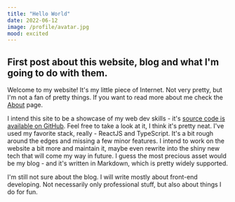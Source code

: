 ```yaml
---
title: "Hello World"
date: 2022-06-12
image: /profile/avatar.jpg
mood: excited
---
```

First post about this website, blog and what I'm going to do with them.
---
Welcome to my website! It's my little piece of Internet. Not very pretty, but I'm not a fan of pretty things. If you want to read more about me check the [About](/about) page.

I intend this site to be a showcase of my web dev skills - it's [source code is available on GitHub][0]. Feel free to take a look at it, I think it's pretty neat. I've used my favorite stack, really - ReactJS and TypeScript. It's a bit rough around the edges and missing a few minor features. I intend to work on the website a bit more and maintain it, maybe even rewrite into the shiny new tech that will come my way in future. I guess the most precious asset would be my blog - and it's written in Markdown, which is pretty widely supported.

I'm still not sure about the blog. I will write mostly about front-end developing. Not necessarily only professional stuff, but also about things I do for fun.

[0]: https://github.com/stupendusmagneficus/dunayeu.me